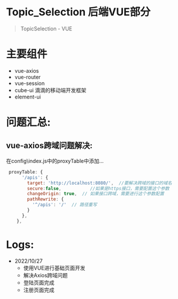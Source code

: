 # Topic_Selection 后端VUE部分

> TopicSelection - VUE



# **主要组件**

- vue-axios
- vue-router
- vue-session
- cube-ui  滴滴的移动端开发框架
- element-ui 



# 问题汇总:

## vue-axios跨域问题解决:

在config\index.js中的proxyTable中添加...

```js
 proxyTable: {
      '/apis': {
        target: 'http://localhost:8080/',  //要解决跨域的接口的域名
        secure:false,           //如果是https接口，需要配置这个参数
        changeOrigin: true,  // 如果接口跨域，需要进行这个参数配置
        pathRewrite: {
          '^/apis': '/'  // 路径重写
        }
      },
    },
```





# Logs:

- 2022/10/27
  - 使用VUE进行基础页面开发
  - 解决Axios跨域问题  
  - 登陆页面完成
  - 注册页面完成
